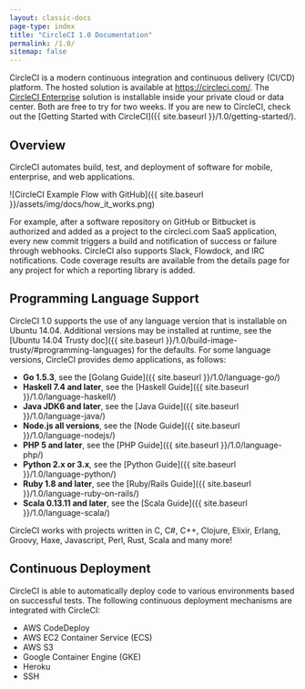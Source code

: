 ```yaml
---
layout: classic-docs
page-type: index
title: "CircleCI 1.0 Documentation"
permalink: /1.0/
sitemap: false
---
```


CircleCI is a modern continuous integration and continuous delivery (CI/CD) platform. The hosted solution is available at <https://circleci.com/>. The [CircleCI Enterprise](https://circleci.com/enterprise/) solution is installable inside your private cloud or data center. Both are free to try for two weeks. If you are new to CircleCI, check out the [Getting Started with CircleCI]({{ site.baseurl }}/1.0/getting-started/).

## Overview

CircleCI automates build, test, and deployment of software for mobile, enterprise, and web applications. 

![CircleCI Example Flow with GitHub]({{ site.baseurl }}/assets/img/docs/how_it_works.png)

For example, after a software repository on GitHub or Bitbucket is authorized and added as a project to the circleci.com SaaS application, every new commit triggers a build and notification of success or failure through webhooks. CircleCI also supports Slack, Flowdock, and IRC notifications. Code coverage results are available from the details page for any project for which a reporting library is added.

## Programming Language Support

CircleCI 1.0 supports the use of any language version that is installable on Ubuntu 14.04. Additional versions may be installed at runtime, see the [Ubuntu 14.04 Trusty doc]({{ site.baseurl }}/1.0/build-image-trusty/#programming-languages) for the defaults. For some language versions, CircleCI provides demo applications, as follows:  

- **Go 1.5.3**, see the [Golang Guide]({{ site.baseurl }}/1.0/language-go/)
- **Haskell 7.4 and later**, see the [Haskell Guide]({{ site.baseurl }}/1.0/language-haskell/)
- **Java JDK6 and later**, see the [Java Guide]({{ site.baseurl }}/1.0/language-java/)
- **Node.js all versions**, see the [Node Guide]({{ site.baseurl }}/1.0/language-nodejs/)
- **PHP 5 and later**, see the [PHP Guide]({{ site.baseurl }}/1.0/language-php/)
- **Python 2.x or 3.x**, see the [Python Guide]({{ site.baseurl }}/1.0/language-python/)
- **Ruby 1.8 and later**, see the [Ruby/Rails Guide]({{ site.baseurl }}/1.0/language-ruby-on-rails/) 
- **Scala 0.13.11 and later**, see the [Scala Guide]({{ site.baseurl }}/1.0/language-scala/)

CircleCI works with projects written in C, C#, C++, Clojure, Elixir, Erlang, Groovy, Haxe, Javascript, Perl, Rust, Scala and many more!

## Continuous Deployment 

CircleCI is able to automatically deploy code to various environments based on successful tests. The following continuous deployment mechanisms are integrated with CircleCI:

* AWS CodeDeploy
* AWS EC2 Container Service (ECS)
* AWS S3
* Google Container Engine (GKE)
* Heroku
* SSH

